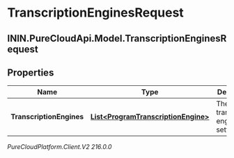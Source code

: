 # TranscriptionEnginesRequest

## ININ.PureCloudApi.Model.TranscriptionEnginesRequest

## Properties

|Name | Type | Description | Notes|
|------------ | ------------- | ------------- | -------------|
| **TranscriptionEngines** | [**List&lt;ProgramTranscriptionEngine&gt;**](ProgramTranscriptionEngine) | The transcription engine setting | |



_PureCloudPlatform.Client.V2 216.0.0_
